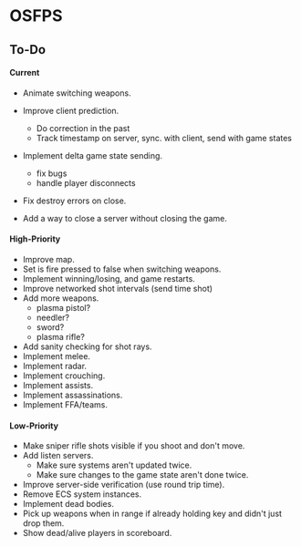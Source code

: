 # OSFPS

## To-Do

#### Current

* Animate switching weapons.



* Improve client prediction.
  * Do correction in the past
  * Track timestamp on server, sync. with client, send with game states



* Implement delta game state sending.
  * fix bugs
  * handle player disconnects



* Fix destroy errors on close.



* Add a way to close a server without closing the game.

#### High-Priority

* Improve map.
* Set is fire pressed to false when switching weapons.
* Implement winning/losing, and game restarts.
* Improve networked shot intervals (send time shot)
* Add more weapons.
  - plasma pistol?
  - needler?
  - sword?
  - plasma rifle?
* Add sanity checking for shot rays.
* Implement melee.
* Implement radar.
* Implement crouching.
* Implement assists.
* Implement assassinations.
* Implement FFA/teams.

#### Low-Priority

* Make sniper rifle shots visible if you shoot and don't move.
* Add listen servers.
  * Make sure systems aren't updated twice.
  * Make sure changes to the game state aren't done twice.
* Improve server-side verification (use round trip time).
* Remove ECS system instances.
* Implement dead bodies.
* Pick up weapons when in range if already holding key and didn't just drop them.
* Show dead/alive players in scoreboard.